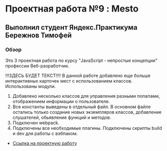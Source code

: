 


# Проектная работа №9 : Mesto
## Выполнил студент Яндекс.Практикума Бережнов Тимофей

### Обзор

Это 3 проектная работа по  курсу "JavaScript - непростые концепции"  профессии Веб-разработчик.

!!!ЗДЕСЬ БУДЕТ ТЕКСТ!!!! В данной работе добавлено еще больше интерактивных карточек мест с использованием классов. Использованы модули.
1. Добавлено несколько классов для управления разными попапами, отображением информации о пользователе.
2. Все константы выведены в отдельный файл. В основном файле остались только создание новых экземпляров классов, добавление слушателей, обьявление функций и методов.
3. Подключен webpack.
4. Подключены все необходимые плагины. Подключены скрипты build и dev для работы с вэбпаком.



* [Ссылка на проектную работу](https://timofeus91.github.io/mesto/)


